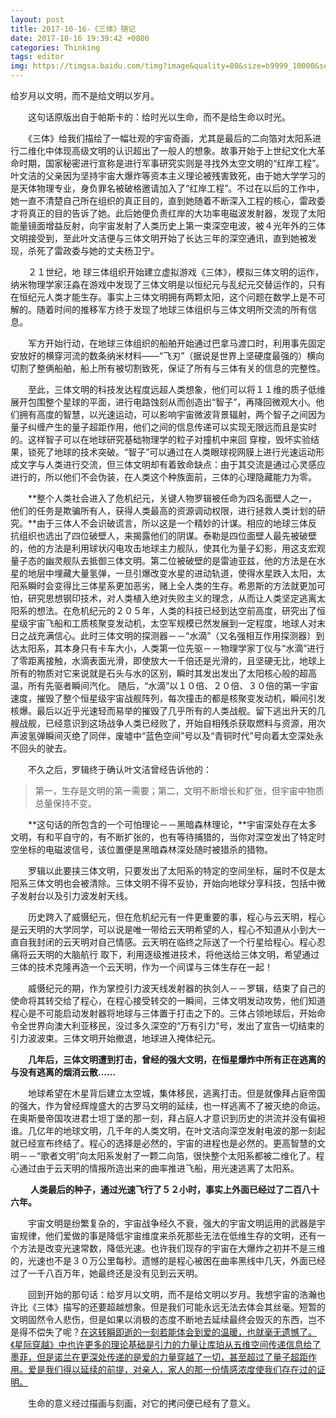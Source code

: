 ```yaml
---
layout: post
title: 2017-10-16-《三体》随记
date: 2017-10-16 19:39:42 +0800
categories: Thinking
tags: editor
img: https://timgsa.baidu.com/timg?image&quality=80&size=b9999_10000&sec=1508164153050&di=20091f324cf6ca1f1e33c77139cb8302&imgtype=jpg&src=http%3A%2F%2Fimg4.imgtn.bdimg.com%2Fit%2Fu%3D470868538%2C634463036%26fm%3D214%26gp%3D0.jpg
---
```

给岁月以文明，而不是给文明以岁月。



　　这句话原版出自于帕斯卡的：给时光以生命，而不是给生命以时光。
  
　　《三体》给我们描绘了一幅壮观的宇宙奇画，尤其是最后的二向箔对太阳系进行二维化中体现高级文明的认识超出了一般人的想象。故事开始于上世纪文化大革命时期，国家秘密进行宣称是进行军事研究实则是寻找外太空文明的“红岸工程”。叶文洁的父亲因为坚持宇宙大爆炸等资本主义理论被残害致死，由于她大学学习的是天体物理专业，身负罪名被破格邀请加入了“红岸工程”。不过在以后的工作中，她一直不清楚自己所在组织的真正目的，直到她随着不断深入工程的核心，雷政委才将真正的目的告诉了她。此后她便负责红岸的大功率电磁波发射器，发现了太阳能量镜面增益反射，向宇宙发射了人类历史上第一束深空电波，被４光年外的三体文明接受到，至此叶文洁便与三体文明开始了长达三年的深空通讯，直到她被发现，杀死了雷政委与她的丈夫杨卫宁。
  
　　２１世纪，地 球三体组织开始建立虚拟游戏《三体》，模拟三体文明的运作，纳米物理学家汪淼在游戏中发现了三体文明是以恒纪元与乱纪元交替运作的，只有在恒纪元人类才能生存。事实上三体文明拥有两颗太阳，这个问题在数学上是不可解的。随着时间的推移军方终于发现了地球三体组织与三体文明所交流的所有信息。
  
　　军方开始行动，在地球三体组织的船舶开始通过巴拿马渡口时，利用事先固定安放好的横穿河流的数条纳米材料——“飞刃”（据说是世界上坚硬度最强的）横向切割了整俩船舶，船上所有被切割致死，保证了所有与三体有关的信息的完整性。
  
　　至此，三体文明的科技发达程度远超人类想象，他们可以将１１维的质子低维展开包围整个星球的平面，进行电路蚀刻从而创造出“智子”，再降回微观大小。他们拥有高度的智慧，以光速运动，可以影响宇宙微波背景辐射，两个智子之间因为量子纠缠产生的量子超距作用，他们之间的信息传递可以实现无限远而且是实时的。这样智子可以在地球研究基础物理学的粒子对撞机中来回 穿梭，毁坏实验结果，锁死了地球的技术突破。“智子”可以通过在人类眼球视网膜上进行光速运动形成文字与人类进行交流，但三体文明却有着致命缺点：由于其交流是通过心灵感应进行的，所以他们不会伪装，在人类这个种族面前，三体的心理隐藏能力为零。
  
　　**整个人类社会进入了危机纪元，关键人物罗辑被任命为四名面壁人之一，他们的任务是欺骗所有人，获得人类最高的资源调动权限，进行拯救人类计划的研究。**由于三体人不会识破谎言，所以这是一个精妙的计谋。相应的地球三体反抗组织也选出了四位破壁人，来揭露他们的阴谋。泰勒是四位面壁人最先被破壁的，他的方法是利用球状闪电攻击地球主力舰队，使其化为量子幻影，用这支宏观量子态的幽灵舰队去抵御三体文明。第二位被破壁的是雷迪亚兹，他的方法是在水星的地层中埋藏大量氢弹，一旦引爆改变水星的进动轨道，使得水星跌入太阳，太阳系瞬时会变得比三体星系更加恶劣，赌上全人类的生存。希恩斯的方法就更加可怕，研究思想钢印技术，对人类植入绝对失败主义的理念，从而让人类坚定逃离太阳系的想法。在危机纪元的２０５年，人类的科技已经到达空前高度，研究出了恒星级宇宙飞船和工质核聚变发动机，太空军规模已然发展到一定程度，地球人对末日之战充满信心。此时三体文明的探测器－－“水滴”（又名强相互作用探测器）到达太阳系，其本身只有卡车大小，人类第一位先驱－－物理学家丁仪与“水滴”进行了零距离接触，水滴表面光滑，即使放大一千倍还是光滑的，且坚硬无比，地球上所有的物质对它来说就是石头与水的区别，瞬时其发出发出了太阳核心般的超高温，所有先驱者瞬间汽化。 随后，“水滴”以１０倍、２０倍、３０倍的第一宇宙速度，摧毁了整个恒星级宇宙战舰阵列，每次撞击的都是核聚变发动机，瞬间引发核爆。最后以近乎光速轻而易举的摧毁了几乎所有的人类战舰。留下逃出升天的几艘战舰，已经意识到这场战争人类已经败了，开始自相残杀获取燃料与资源，用次声波氢弹瞬间灭绝了同伴，废墟中“蓝色空间”号以及“青铜时代”号向着太空深处永不回头的驶去。
  
　　不久之后，罗辑终于确认叶文洁曾经告诉他的：
  
> 第一，生存是文明的第一需要；第二，文明不断增长和扩张，但宇宙中物质总量保持不变。


　　**这句话的所包含的一个可怕理论－－黑暗森林理论，**宇宙深处存在太多文明，有和平自守的，有不断扩张的，也有等待捕猎的，当你对深空发出了特定时空坐标的电磁波信号，该位置便是黑暗森林深处随时被猎杀的猎物。
  
　　罗辑以此要挟三体文明，只要发出了太阳系的特定的空间坐标，届时不仅是太阳系三体文明也会被清除。三体文明不得不妥协，开始向地球分享科技，包括中微子发射台以及引力波发射天线。
  
　　历史跨入了威慑纪元，但在危机纪元有一件更重要的事，程心与云天明，程心是云天明的大学同学，可以说是唯一带给云天明希望的人，程心不知道从小到大一直自我封闭的云天明对自己情感。云天明在临终之际送了一个行星给程心。程心忍痛将云天明的大脑航行     取下，利用逐级推进技术，将他送给三体文明，希望通过三体的技术克隆再造一个云天明，作为一个间谍与三体生存在一起！
  
　　威慑纪元的期，作为掌控引力波天线发射器的执剑人－－罗辑，结束了自己的使命将其转交给了程心，在程心接受转交的一瞬间，三体文明发动攻势，他们知道程心是不可能启动发射器将地球与三体置于打击之下的。三体占领地球后，开始命令全世界向澳大利亚移民，没过多久深空的“万有引力”号，发出了宣告一切结束的引力波波束。三体文明开始撤退，地球进入掩体纪元。
  
　　**几年后，三体文明遭到打击，曾经的强大文明，在恒星爆炸中所有正在逃离的与没有逃离的烟消云散......**
  
　　地球希望在木星背后建立太空城，集体移民，逃离打击。但是就像拜占庭帝国的强大，作为曾经辉煌盛大的古罗马文明的延续，也一样逃离不了被灭绝的命运。在奥斯曼帝国攻进君士坦丁堡的那一刻，拜占庭人才意识到历史的洪流并没有偏袒谁。几亿年的地球文明，几千年的人类文明，在叶文洁向深空发射电波的那一刻起就已经宣布终结了。程心的选择是必然的，宇宙的进程也是必然的。更高智慧的文明－－“歌者文明”向太阳系发射了一颗二向箔，很快整个太阳系都被二维化了。程心通过由于云天明的情报所造出来的曲率推进飞船，用光速逃离了太阳系。
  
　　 **人类最后的种子，通过光速飞行了５２小时，事实上外面已经过了二百八十六年。**
   
　　宇宙文明是纷繁复杂的，宇宙战争经久不衰，强大的宇宙文明运用的武器是宇宙规律，他们爱做的事是降低宇宙维度来杀死那些无法在低维生存的文明，还有一个方法是改变光速常数，降低光速。也许我们现存的宇宙在大爆炸之初并不是三维的，光速也不是３０万公里每秒。遗憾的是程心被困在曲率黑线中几天，外面已经过了一千八百万年，她最终还是没有见到云天明。
  
　　回到开始的那句话：给岁月以文明，而不是给文明以岁月。我想宇宙的浩瀚也许比《三体》描写的还要超越想象。但是我们可能永远无法去体会其丝毫。短暂的文明固然令人悲伤，但是如果以消极的态度不断地去延续最终会毁灭的东西，岂不是得不偿失了呢？<u>在这转瞬即逝的一刻若能体会到爱的温暖，也就毫无遗憾了。《星际穿越》中也许更多的理论基础是引力的力量让库珀从五维空间传递信息给了墨菲，但是诺兰在更深处传递的是爱的力量穿越了一切，甚至超过了量子超距作用。爱是我们得以延续的前提，对亲人，家人的那一份情感浓度使我们存在过的证明。</u>
  
　　生命的意义经过描画与刻画，对它的拷问便已经有了意义。
  

